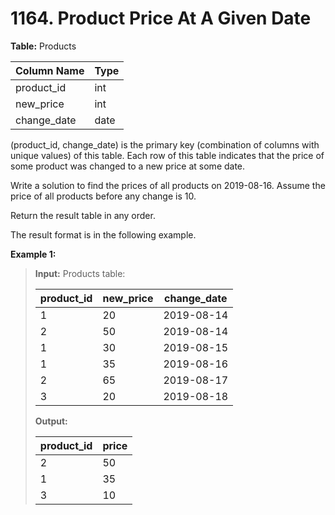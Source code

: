 # 1164. Product Price At A Given Date

**Table:** Products

| Column Name | Type |
| ----------- | ---- |
| product_id  | int  |
| new_price   | int  |
| change_date | date |

(product_id, change_date) is the primary key (combination of columns with unique values) of this table.
Each row of this table indicates that the price of some product was changed to a new price at some date.

Write a solution to find the prices of all products on 2019-08-16. Assume the price of all products before any change is 10.

Return the result table in any order.

The result format is in the following example.

**Example 1:**

> **Input:**
> Products table:
>
> | product_id | new_price | change_date |
> | ---------- | --------- | ----------- |
> | 1          | 20        | 2019-08-14  |
> | 2          | 50        | 2019-08-14  |
> | 1          | 30        | 2019-08-15  |
> | 1          | 35        | 2019-08-16  |
> | 2          | 65        | 2019-08-17  |
> | 3          | 20        | 2019-08-18  |
>
> **Output:**
>
> | product_id | price |
> | ---------- | ----- |
> | 2          | 50    |
> | 1          | 35    |
> | 3          | 10    |
